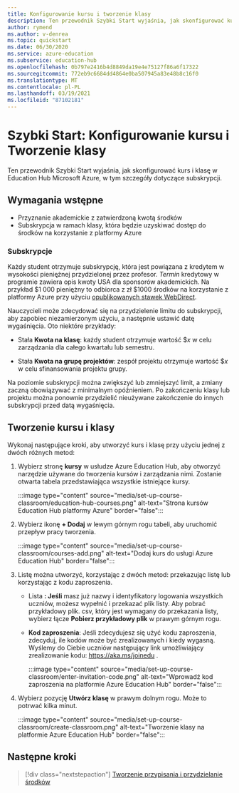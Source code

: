 ```yaml
---
title: Konfigurowanie kursu i tworzenie klasy
description: Ten przewodnik Szybki Start wyjaśnia, jak skonfigurować kurs i klasę na platformie Azure Education Hub.
author: rymend
ms.author: v-denrea
ms.topic: quickstart
ms.date: 06/30/2020
ms.service: azure-education
ms.subservice: education-hub
ms.openlocfilehash: 0b797e2416b4d8849da19e4e75127f86a6f17322
ms.sourcegitcommit: 772eb9c6684dd4864e0ba507945a83e48b8c16f0
ms.translationtype: MT
ms.contentlocale: pl-PL
ms.lasthandoff: 03/19/2021
ms.locfileid: "87102181"
---
```

# <a name="quickstart-set-up-a-course-and-create-a-classroom"></a>Szybki Start: Konfigurowanie kursu i Tworzenie klasy

Ten przewodnik Szybki Start wyjaśnia, jak skonfigurować kurs i klasę w Education Hub Microsoft Azure, w tym szczegóły dotyczące subskrypcji.

## <a name="prerequisites"></a>Wymagania wstępne

- Przyznanie akademickie z zatwierdzoną kwotą środków
- Subskrypcja w ramach klasy, która będzie uzyskiwać dostęp do środków na korzystanie z platformy Azure

### <a name="subscriptions"></a>Subskrypcje

Każdy student otrzymuje subskrypcję, która jest powiązana z kredytem w wysokości pieniężnej przydzielonej przez profesor. *Termin* kredytowy w programie zawiera opis kwoty USA dla sponsorów akademickich. Na przykład $1 000 pieniężny to odbiorca z zł $1000 środków na korzystanie z platformy Azure przy użyciu [opublikowanych stawek WebDirect](https://azure.microsoft.com/pricing/calculator/).

Nauczycieli może zdecydować się na przydzielenie limitu do subskrypcji, aby zapobiec niezamierzonym użyciu, a następnie ustawić datę wygaśnięcia. Oto niektóre przykłady:

- Stała **Kwota na klasę**: każdy student otrzymuje wartość $*x* w celu zarządzania dla całego kwartału lub semestru.

- Stała **Kwota na grupę projektów**: zespół projektu otrzymuje wartość $*x* w celu sfinansowania projektu grupy.

Na poziomie subskrypcji można zwiększyć lub zmniejszyć limit, a zmiany zaczną obowiązywać z minimalnym opóźnieniem. Po zakończeniu klasy lub projektu można ponownie przydzielić nieużywane zakończenie do innych subskrypcji przed datą wygaśnięcia.

## <a name="create-a-course-and-classroom"></a>Tworzenie kursu i klasy

Wykonaj następujące kroki, aby utworzyć kurs i klasę przy użyciu jednej z dwóch różnych metod:

1. Wybierz stronę **kursy** w usłudze Azure Education Hub, aby otworzyć narzędzie używane do tworzenia kursów i zarządzania nimi. Zostanie otwarta tabela przedstawiająca wszystkie istniejące kursy.

    :::image type="content" source="media/set-up-course-classroom/education-hub-courses.png" alt-text="Strona kursów Education Hub platformy Azure" border="false":::

1. Wybierz ikonę **+ Dodaj** w lewym górnym rogu tabeli, aby uruchomić przepływ pracy tworzenia.

    :::image type="content" source="media/set-up-course-classroom/courses-add.png" alt-text="Dodaj kurs do usługi Azure Education Hub" border="false":::

1. Listę można utworzyć, korzystając z dwóch metod: przekazując listę lub korzystając z kodu zaproszenia.
    - Lista **: Jeśli** masz już nazwy i identyfikatory logowania wszystkich uczniów, możesz wypełnić i przekazać plik listy. Aby pobrać przykładowy plik. csv, który jest wymagany do przekazania listy, wybierz łącze **Pobierz przykładowy plik** w prawym górnym rogu.
    - **Kod zaproszenia**: Jeśli zdecydujesz się użyć kodu zaproszenia, zdecyduj, ile kodów może być zrealizowanych i kiedy wygasną. Wyślemy do Ciebie uczniów następujący link umożliwiający zrealizowanie kodu: https://aka.ms/joinedu .

      :::image type="content" source="media/set-up-course-classroom/enter-invitation-code.png" alt-text="Wprowadź kod zaproszenia na platformie Azure Education Hub" border="false":::

1. Wybierz pozycję **Utwórz klasę** w prawym dolnym rogu. Może to potrwać kilka minut.

   :::image type="content" source="media/set-up-course-classroom/create-classroom.png" alt-text="Tworzenie klasy na platformie Azure Education Hub" border="false":::

## <a name="next-steps"></a>Następne kroki

> [!div class="nextstepaction"]
> [Tworzenie przypisania i przydzielanie środków](create-assignment-allocate-credit.md)
